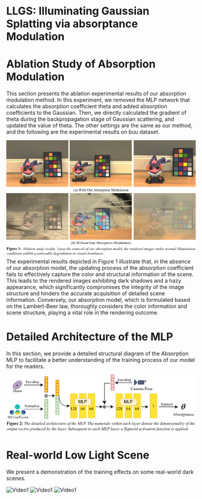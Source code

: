# LLGS: Illuminating Gaussian Splatting via absorptance Modulation

# Ablation Study of Absorption Modulation

This section presents the ablation experimental results of our absorption modulation method. In this experiment, we removed the MLP network that calculates the absorption coefficient theta and added absorption coefficients to the Gaussian. Then, we directly calculated the gradient of theta during the backpropagation stage of Gaussian scattering, and updated the value of theta. The other settings are the same as our method, and the following are the experimental results on buu dataset.


![fig1](https://github.com/LLGS2024/LLGS/blob/main/fig/fig1.png)
The experimental results depicted in Figure 1 illustrate that, in the absence of our absorption model, the updating process of the absorption coefficient fails to effectively capture the color and structural information of the scene. This leads to the rendered images exhibiting dark shadows and a hazy appearance, which significantly compromises the integrity of the image structure and hinders the accurate acquisition of detailed scene information. Conversely, our absorption model, which is formulated based on the Lambert-Beer law, thoroughly considers the color information and scene structure, playing a vital role in the rendering outcome.
# Detailed Architecture of the MLP
In this section, we provide a detailed structural diagram of the Absorption MLP to facilitate a better understanding of the training process of our model for the readers.


![fig2](https://github.com/LLGS2024/LLGS/blob/main/fig/MLP.png)
# Real-world Low Light Scene
We present a demonstration of the training effects on some real-world dark scenes.


![Video1](gif/output2.gif)
![Video1](gif/output3.gif)
![Video1](gif/output1.gif)


